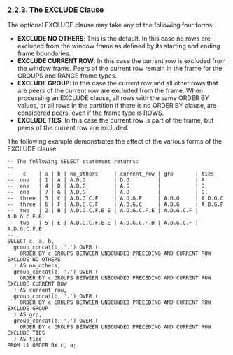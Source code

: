### 2\.2\.3\. The EXCLUDE Clause


 The optional EXCLUDE clause may take any of the following four forms:



* **EXCLUDE NO OTHERS**: This is the default. In this case no
 rows are excluded from the window frame as defined by its starting and ending
 frame boundaries.
* **EXCLUDE CURRENT ROW**: In this case the current row is
 excluded from the window frame. Peers of the current row remain in
 the frame for the GROUPS and RANGE frame types.
* **EXCLUDE GROUP**: In this case the current row and all other
 rows that are peers of the current row are excluded from the frame. When
 processing an EXCLUDE clause, all rows with the same ORDER BY values, or all
 rows in the partition if there is no ORDER BY clause, are considered peers,
 even if the frame type is ROWS.
* **EXCLUDE TIES**: In this case the current row is part of the
 frame, but peers of the current row are excluded.


 The following example demonstrates the effect of the various
forms of the EXCLUDE clause:




```
-- The following SELECT statement returns:
-- 
--   c    | a | b | no_others     | current_row | grp       | ties
--  one   | 1 | A | A.D.G         | D.G         |           | A
--  one   | 4 | D | A.D.G         | A.G         |           | D
--  one   | 7 | G | A.D.G         | A.D         |           | G
--  three | 3 | C | A.D.G.C.F     | A.D.G.F     | A.D.G     | A.D.G.C
--  three | 6 | F | A.D.G.C.F     | A.D.G.C     | A.D.G     | A.D.G.F
--  two   | 2 | B | A.D.G.C.F.B.E | A.D.G.C.F.E | A.D.G.C.F | A.D.G.C.F.B
--  two   | 5 | E | A.D.G.C.F.B.E | A.D.G.C.F.B | A.D.G.C.F | A.D.G.C.F.E
-- 
SELECT c, a, b,
  group_concat(b, '.') OVER (
    ORDER BY c GROUPS BETWEEN UNBOUNDED PRECEDING AND CURRENT ROW EXCLUDE NO OTHERS
  ) AS no_others,
  group_concat(b, '.') OVER (
    ORDER BY c GROUPS BETWEEN UNBOUNDED PRECEDING AND CURRENT ROW EXCLUDE CURRENT ROW
  ) AS current_row,
  group_concat(b, '.') OVER (
    ORDER BY c GROUPS BETWEEN UNBOUNDED PRECEDING AND CURRENT ROW EXCLUDE GROUP
  ) AS grp,
  group_concat(b, '.') OVER (
    ORDER BY c GROUPS BETWEEN UNBOUNDED PRECEDING AND CURRENT ROW EXCLUDE TIES
  ) AS ties
FROM t1 ORDER BY c, a;

```


